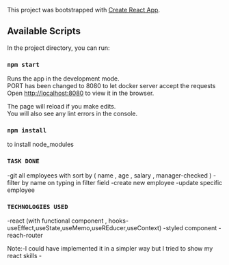 This project was bootstrapped with [Create React App](https://github.com/facebook/create-react-app).

## Available Scripts

In the project directory, you can run:

### `npm start`

Runs the app in the development mode.<br />
PORT has been changed to 8080 to let docker server accept the requests
Open [http://localhost:8080](http://localhost:8080) to view it in the browser.

The page will reload if you make edits.<br />
You will also see any lint errors in the console.

### `npm install` 
to install node_modules


### `TASK DONE` 
-git all employees with sort by ( name , age , salary , manager-checked ) 
-filter by name on typing in filter field
-create new employee 
-update specific employee


### `TECHNOLOGIES USED`

-react (with functional component , hooks- useEffect,useState,useMemo,useREducer,useContext)
-styled component
-reach-router

Note:-I could have implemented it in a simpler way but I tried to show my react skills -



